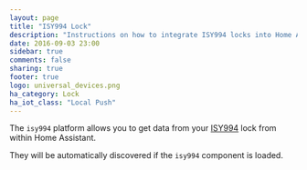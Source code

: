 ```yaml
---
layout: page
title: "ISY994 Lock"
description: "Instructions on how to integrate ISY994 locks into Home Assistant."
date: 2016-09-03 23:00
sidebar: true
comments: false
sharing: true
footer: true
logo: universal_devices.png
ha_category: Lock
ha_iot_class: "Local Push"
---
```


The `isy994` platform allows you to get data from your [ISY994](https://www.universal-devices.com/residential/isy994i-series/) lock from within Home Assistant.

They will be automatically discovered if the `isy994` component is loaded.
